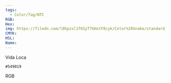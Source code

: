 ```yaml
---
tags:
  - Color/Tag/NTC
RGB:
Hex:
img: https://filedn.com/l0hpzxl1f01yT7GHxtF8cyk/Color%20Snake/standard_csv_to_svg/%23/549019.svg
CMYK:
HSL:
Name:
---
```

Vida Loca
```palette
#549019
```
RGB

